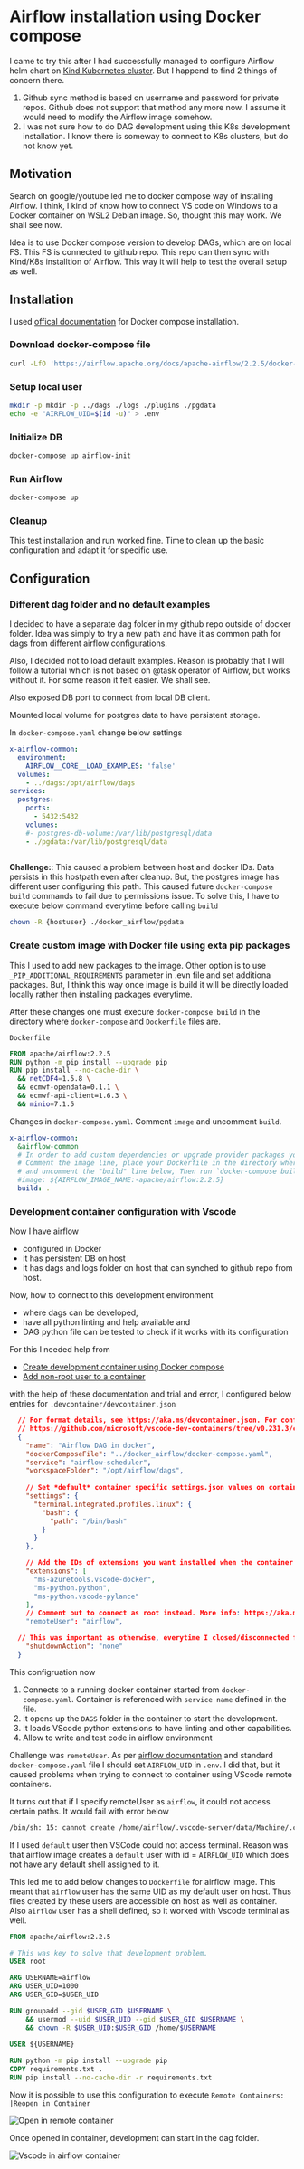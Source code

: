 # Airflow installation using Docker compose

I came to try this after I had successfully managed to configure Airflow helm chart on [Kind Kubernetes cluster](Airflow_kind_readme.md). But I happend to find 2 things of concern there.

1. Github sync method is based on username and password for private repos. Github does not support that method any more now. I assume it would need to modify the Airflow image somehow.
2. I was not sure how to do DAG development using this K8s development installation. I know there is someway to connect to K8s clusters, but do not know yet.

## Motivation

Search on google/youtube led me to docker compose way of installing Airflow. I think, I kind of know how to connect VS code on Windows to a Docker container on WSL2 Debian image. So, thought this may work. We shall see now.

Idea is to use Docker compose version to develop DAGs, which are on local FS. This FS is connected to github repo. This repo can then sync with Kind/K8s installtion of Airflow. This way it will help to test the overall setup as well.

## Installation

I used [offical documentation](https://airflow.apache.org/docs/apache-airflow/stable/start/docker.html) for Docker compose installation.

### Download docker-compose file

```zsh
curl -LfO 'https://airflow.apache.org/docs/apache-airflow/2.2.5/docker-compose.yaml'
```

### Setup local user

```zsh
mkdir -p mkdir -p ../dags ./logs ./plugins ./pgdata
echo -e "AIRFLOW_UID=$(id -u)" > .env
```

### Initialize DB

```zsh
docker-compose up airflow-init
```

### Run Airflow

```zsh
docker-compose up
```

### Cleanup

This test installation and run worked fine. Time to clean up the basic configuration and adapt it for specific use.

## Configuration

### Different dag folder and no default examples

I decided to have a separate dag folder in my github repo outside of docker folder. Idea was simply to try a new path and have it as common path for dags from different airflow configurations.

Also, I decided not to load default examples. Reason is probably that I will follow a tutorial which is not based on @task operator of Airflow, but works without it. For some reason it felt easier. We shall see.

Also exposed DB port to connect from local DB client.

Mounted local volume for postgres data to have persistent storage.

In `docker-compose.yaml` change below settings

```yaml
x-airflow-common:
  environment:
    AIRFLOW__CORE__LOAD_EXAMPLES: 'false'
  volumes:
    - ../dags:/opt/airflow/dags
services:
  postgres:
    ports:
      - 5432:5432
    volumes:
    #- postgres-db-volume:/var/lib/postgresql/data
    - ./pgdata:/var/lib/postgresql/data
   
```

**Challenge:**: This caused a problem between host and docker IDs. Data persists in this hostpath even after cleanup. But, the postgres image has different user configuring this path. This caused future `docker-compose build` commands to fail due to permissions issue. To solve this, I have to execute below command everytime before calling `build`

```zsh
chown -R {hostuser} ./docker_airflow/pgdata
```

### Create custom image with Docker file using exta pip packages

This I used to add new packages to the image. Other option is to use `_PIP_ADDITIONAL_REQUIREMENTS` parameter in .evn file and set additiona packages. But, I think this way once image is build it will be directly loaded locally rather then installing packages everytime.

After these changes one must execure `docker-compose build` in the directory where `docker-compose` and `Dockerfile` files are.

`Dockerfile`

```Dockerfile
FROM apache/airflow:2.2.5
RUN python -m pip install --upgrade pip
RUN pip install --no-cache-dir \
  && netCDF4=1.5.8 \
  && ecmwf-opendata=0.1.1 \
  && ecmwf-api-client=1.6.3 \
  && minio=7.1.5
```

Changes in `docker-compose.yaml`. Comment `image` and uncomment `build`.

```yaml
x-airflow-common:
  &airflow-common
  # In order to add custom dependencies or upgrade provider packages you can use your extended image.
  # Comment the image line, place your Dockerfile in the directory where you placed the docker-compose.yaml
  # and uncomment the "build" line below, Then run `docker-compose build` to build the images.
  #image: ${AIRFLOW_IMAGE_NAME:-apache/airflow:2.2.5}
  build: .
```

### Development container configuration with Vscode

Now I have airflow

* configured in Docker
* it has persistent DB on host
* it has dags and logs folder on host that can synched to github repo from host.

Now, how to connect to this development environment

* where dags can be developed,
* have all python linting and help available and
* DAG python file can be tested to check if it works with its configuration

For this I needed help from

* [Create development container using Docker compose](https://code.visualstudio.com/docs/remote/create-dev-container#_use-docker-compose)
* [Add non-root user to a container](https://code.visualstudio.com/remote/advancedcontainers/add-nonroot-user)

with the help of these documentation and trial and error, I configured below entries for `.devcontainer/devcontainer.json`

```json
  // For format details, see https://aka.ms/devcontainer.json. For config options, see the README at:
  // https://github.com/microsoft/vscode-dev-containers/tree/v0.231.3/containers/docker-from-docker-compose
  {
    "name": "Airflow DAG in docker",
    "dockerComposeFile": "../docker_airflow/docker-compose.yaml",
    "service": "airflow-scheduler",
    "workspaceFolder": "/opt/airflow/dags",
 
    // Set *default* container specific settings.json values on container create.
    "settings": {
      "terminal.integrated.profiles.linux": {
        "bash": {
          "path": "/bin/bash"
        }
      }
    },

    // Add the IDs of extensions you want installed when the container is created.
    "extensions": [
      "ms-azuretools.vscode-docker",
      "ms-python.python",
      "ms-python.vscode-pylance"
    ],
    // Comment out to connect as root instead. More info: https://aka.ms/vscode-remote/containers/non-root.
    "remoteUser": "airflow",

  // This was important as otherwise, everytime I closed/disconnected from container, it would shutdown the complete airflow environment
    "shutdownAction": "none"
  }
```

This configruation now

1. Connects to a running docker container started from `docker-compose.yaml`. Container is referenced with `service name` defined in the file.
2. It opens up the `DAGS` folder in the container to start the development.
3. It loads VScode python extensions to have linting and other capabilities.
4. Allow to write and test code in airflow environment

Challenge was `remoteUser`. As per [airflow documentation](https://airflow.apache.org/docs/apache-airflow/stable/start/docker.html) and standard `docker-compose.yaml` file I should set `AIRFLOW_UID` in `.env`. I did that, but it caused problems when trying to connect to container using VScode remote containers.

It turns out that if I specify remoteUser as `airflow`, it could not access certain paths. It would fail with error below

```zsh
/bin/sh: 15: cannot create /home/airflow/.vscode-server/data/Machine/.connection-token-e18005f0f1b33c29e81d732535d8c0e47cafb0b5-74f0c71b-a295-4c6d-9d1a-0f8842781a49: Permission denied
```

If I used `default` user then VSCode could not access terminal.
Reason was that airflow image creates a `default` user with id = `AIRFLOW_UID` which does not have any default shell assigned to it.

This led me to add below changes to `Dockerfile` for airflow image.
This meant that `airflow` user has the same UID as my default user on host. Thus files created by these users are accessible on host as well as container. Also `airflow` user has a shell defined, so it worked with Vscode terminal as well.

```Dockerfile
FROM apache/airflow:2.2.5

# This was key to solve that development problem. 
USER root

ARG USERNAME=airflow
ARG USER_UID=1000
ARG USER_GID=$USER_UID

RUN groupadd --gid $USER_GID $USERNAME \
    && usermod --uid $USER_UID --gid $USER_GID $USERNAME \
    && chown -R $USER_UID:$USER_GID /home/$USERNAME

USER ${USERNAME} 
   
RUN python -m pip install --upgrade pip
COPY requirements.txt .
RUN pip install --no-cache-dir -r requirements.txt

```

Now it is possible to use this configuration to execute `Remote Containers: |Reopen in Container`

![Open in remote container](images/airflow/airflow_vscode_devcontainer_docker.drawio.svg)

Once opened in container, development can start in the dag folder.

![Vscode in airflow container](images/airflow/airflow_vscode_devcontainer_terminal.drawio.svg)